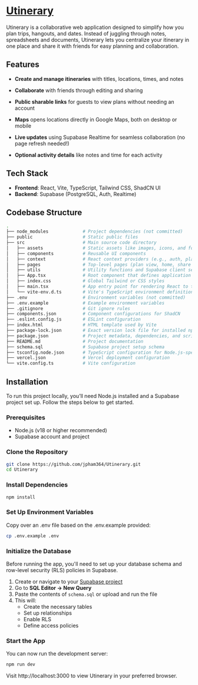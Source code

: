 # [Utinerary](https://utinerary.vercel.app/)

Utinerary is a collaborative web application designed to simplify how you plan trips, hangouts, and dates. Instead of juggling through notes, spreadsheets and documents, Utinerary lets you centralize your itinerary in one place and share it with friends for easy planning and collaboration.

## Features

- **Create and manage itineraries** with titles, locations, times, and notes

- **Collaborate** with friends through editing and sharing

- **Public sharable links** for guests to view plans without needing an account

- **Maps** opens locations directly in Google Maps, both on desktop or mobile

- **Live updates** using Supabase Realtime for seamless collaboration (no page refresh needed!)

- **Optional activity details** like notes and time for each activity

## Tech Stack

- **Frontend**: React, Vite, TypeScript, Tailwind CSS, ShadCN UI
- **Backend**: Supabase (PostgreSQL, Auth, Realtime)

## Codebase Structure

```bash
.
├── node_modules             # Project dependencies (not committed)
├── public                   # Static public files
├── src                      # Main source code directory
│   ├── assets               # Static assets like images, icons, and fonts
│   ├── components           # Reusable UI components
│   ├── context              # React context providers (e.g., auth, plan context)
│   ├── pages                # Top-level pages (plan view, home, share view, etc.)
│   ├── utils                # Utility functions and Supabase client setup
│   ├── App.tsx              # Root component that defines application structure
│   ├── index.css            # Global Tailwind or CSS styles
│   ├── main.tsx             # App entry point for rendering React to the DOM
│   └── vite-env.d.ts        # Vite's TypeScript environment definitions
├── .env                     # Environment variables (not committed)
├── .env.example             # Example environment variables
├── .gitignore               # Git ignore rules
├── components.json          # Component configurations for ShadCN
├── .eslint.config.js        # ESLint configuration
├── index.html               # HTML template used by Vite
├── package-lock.json        # Exact version lock file for installed npm packages
├── package.json             # Project metadata, dependencies, and scripts
├── README.md                # Project documentation
├── schema.sql               # Supabase project setup schema
├── tsconfig.node.json       # TypeScript configuration for Node.js-specific tooling 
├── vercel.json              # Vercel deployment configuration
└── vite.config.ts           # Vite configuration 

```

## Installation

To run this project locally, you’ll need Node.js installed and a Supabase project set up. Follow the steps below to get started.

### Prerequisites

  - Node.js (v18 or higher recommended)
  - Supabase account and project

### Clone the Repository

```bash
git clone https://github.com/jpham364/Utinerary.git
cd Utinerary
```

### Install Dependencies

```bash
npm install
```

### Set Up Environment Variables

Copy over an .env file based on the .env.example provided:

```bash
cp .env.example .env
```

### Initialize the Database

Before running the app, you'll need to set up your database schema and row-level security (RLS) policies in Supabase.

1. Create or navigate to your [Supabase project](https://app.supabase.com/)
2. Go to **SQL Editor → New Query**
3. Paste the contents of `schema.sql` or upload and run the file
4. This will:
   - Create the necessary tables
   - Set up relationships
   - Enable RLS
   - Define access policies

### Start the App

You can now run the development server:

```bash
npm run dev
```

Visit http://localhost:3000 to view Utinerary in your preferred browser.
